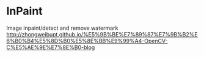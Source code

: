 # InPaint
Image inpaint/detect and remove watermark
http://zhongweibupt.github.io/%E5%9B%BE%E7%89%87%E7%9B%B2%E6%B0%B4%E5%8D%B0%E5%8E%BB%E9%99%A4-OpenCV-C%E5%AE%9E%E7%8E%B0-blog
